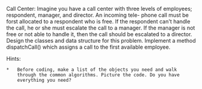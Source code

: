 Call Center: Imagine you have a call center with three levels of
employees; respondent, manager, and director. An incoming tele-
phone call must be forst allocated to a respondent who is free.
If the respondent can't handle the call, he or she must escalate
the call to a manager. If the manager is not free or not able to
handle it, then the call should be escalated to a director. Design
the classes and data structure for this problem. Implement a method
dispatchCall() which assigns a call to the first available employee.

Hints:

    *   Before coding, make a list of the objects you need and walk
        through the common algorithms. Picture the code. Do you have
        everything you need?
